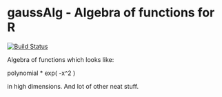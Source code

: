 gaussAlg - Algebra of functions for R
=========

[![Build Status](https://travis-ci.org/llaniewski/gaussAlgebra.svg?branch=master)](https://travis-ci.org/llaniewski/gaussAlgebra)

Algebra of functions which looks like:

polynomial * exp( -x^2 )

in high dimensions. And lot of other neat stuff.
